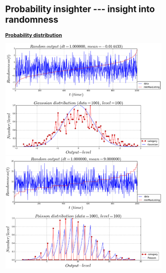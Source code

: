 # Probability insighter --- insight into randomness

### [Probability distribution](https://github.com/alvason/probability-insighter/blob/master/binomial_random_distribution.ipynb)
![alt tag](https://github.com/alvason/diffusion-computation/blob/master/stochasticD/figure/gaussian-distribution.png)
![alt tag](https://github.com/alvason/diffusion-computation/blob/master/stochasticD/figure/poisson-distribution.png)

